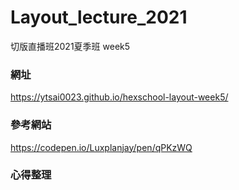 # Layout_lecture_2021

切版直播班2021夏季班 week5

### 網址
https://ytsai0023.github.io/hexschool-layout-week5/

### 參考網站
https://codepen.io/Luxplanjay/pen/qPKzWQ


### 心得整理



